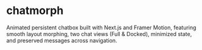 # chatmorph
Animated persistent chatbox built with Next.js and Framer Motion, featuring smooth layout morphing, two chat views (Full &amp; Docked), minimized state, and preserved messages across navigation.
